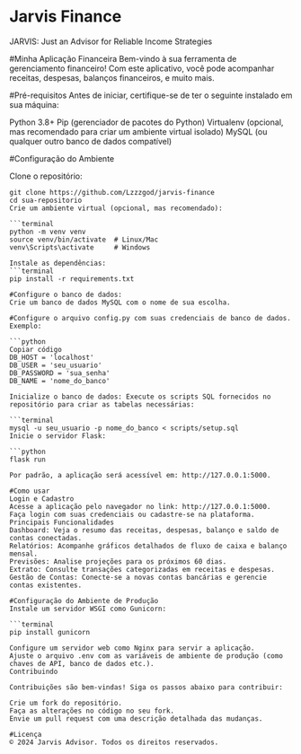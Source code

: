 # Jarvis Finance
JARVIS: Just an Advisor for Reliable Income Strategies

#Minha Aplicação Financeira
Bem-vindo à sua ferramenta de gerenciamento financeiro! Com este aplicativo, você pode acompanhar receitas, despesas, balanços financeiros, e muito mais.

#Pré-requisitos
Antes de iniciar, certifique-se de ter o seguinte instalado em sua máquina:

Python 3.8+
Pip (gerenciador de pacotes do Python)
Virtualenv (opcional, mas recomendado para criar um ambiente virtual isolado)
MySQL (ou qualquer outro banco de dados compatível)

#Configuração do Ambiente

Clone o repositório:
```terminal
git clone https://github.com/Lzzzgod/jarvis-finance
cd sua-repositorio
Crie um ambiente virtual (opcional, mas recomendado):

```terminal
python -m venv venv
source venv/bin/activate  # Linux/Mac
venv\Scripts\activate     # Windows

Instale as dependências:
```terminal
pip install -r requirements.txt

#Configure o banco de dados:
Crie um banco de dados MySQL com o nome de sua escolha.

#Configure o arquivo config.py com suas credenciais de banco de dados. Exemplo:

```python
Copiar código
DB_HOST = 'localhost'
DB_USER = 'seu_usuario'
DB_PASSWORD = 'sua_senha'
DB_NAME = 'nome_do_banco'

Inicialize o banco de dados: Execute os scripts SQL fornecidos no repositório para criar as tabelas necessárias:

```terminal
mysql -u seu_usuario -p nome_do_banco < scripts/setup.sql
Inicie o servidor Flask:

```python
flask run

Por padrão, a aplicação será acessível em: http://127.0.0.1:5000.

#Como usar
Login e Cadastro
Acesse a aplicação pelo navegador no link: http://127.0.0.1:5000.
Faça login com suas credenciais ou cadastre-se na plataforma.
Principais Funcionalidades
Dashboard: Veja o resumo das receitas, despesas, balanço e saldo de contas conectadas.
Relatórios: Acompanhe gráficos detalhados de fluxo de caixa e balanço mensal.
Previsões: Analise projeções para os próximos 60 dias.
Extrato: Consulte transações categorizadas em receitas e despesas.
Gestão de Contas: Conecte-se a novas contas bancárias e gerencie contas existentes.

#Configuração do Ambiente de Produção
Instale um servidor WSGI como Gunicorn:

```terminal
pip install gunicorn

Configure um servidor web como Nginx para servir a aplicação.
Ajuste o arquivo .env com as variáveis de ambiente de produção (como chaves de API, banco de dados etc.).
Contribuindo

Contribuições são bem-vindas! Siga os passos abaixo para contribuir:

Crie um fork do repositório.
Faça as alterações no código no seu fork.
Envie um pull request com uma descrição detalhada das mudanças.

#Licença
© 2024 Jarvis Advisor. Todos os direitos reservados.